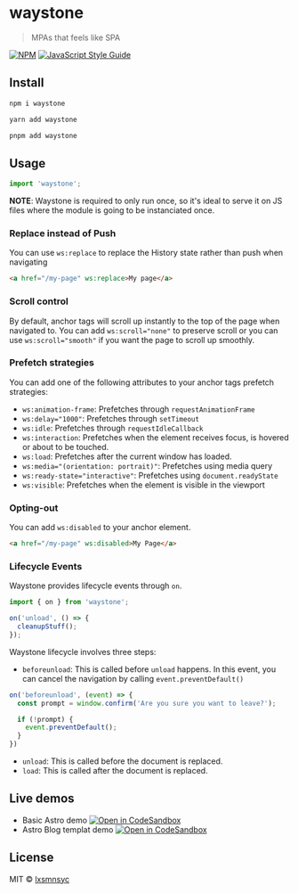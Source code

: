# waystone

> MPAs that feels like SPA

[![NPM](https://img.shields.io/npm/v/waystone.svg)](https://www.npmjs.com/package/waystone) [![JavaScript Style Guide](https://badgen.net/badge/code%20style/airbnb/ff5a5f?icon=airbnb)](https://github.com/airbnb/javascript)
## Install

```bash
npm i waystone
```

```bash
yarn add waystone
```

```bash
pnpm add waystone
```

## Usage

```js
import 'waystone';
```

**NOTE**: Waystone is required to only run once, so it's ideal to serve it on JS files where the module is going to be instanciated once.

### Replace instead of Push

You can use `ws:replace` to replace the History state rather than push when navigating

```html
<a href="/my-page" ws:replace>My page</a>
```

### Scroll control

By default, anchor tags will scroll up instantly to the top of the page when navigated to. You can add `ws:scroll="none"` to preserve scroll or you can use `ws:scroll="smooth"` if you want the page to scroll up smoothly.

### Prefetch strategies

You can add one of the following attributes to your anchor tags prefetch strategies:

- `ws:animation-frame`: Prefetches through `requestAnimationFrame`
- `ws:delay="1000"`: Prefetches through `setTimeout`
- `ws:idle`: Prefetches through `requestIdleCallback`
- `ws:interaction`: Prefetches when the element receives focus, is hovered or about to be touched.
- `ws:load`: Prefetches after the current window has loaded.
- `ws:media="(orientation: portrait)"`: Prefetches using media query
- `ws:ready-state="interactive"`: Prefetches using `document.readyState`
- `ws:visible`: Prefetches when the element is visible in the viewport

### Opting-out

You can add `ws:disabled` to your anchor element.

```html
<a href="/my-page" ws:disabled>My Page</a>
```

### Lifecycle Events

Waystone provides lifecycle events through `on`.

```js
import { on } from 'waystone';

on('unload', () => {
  cleanupStuff();
});
```

Waystone lifecycle involves three steps:

- `beforeunload`: This is called before `unload` happens. In this event, you can cancel the navigation by calling `event.preventDefault()`

```js
on('beforeunload', (event) => {
  const prompt = window.confirm('Are you sure you want to leave?');

  if (!prompt) {
    event.preventDefault();
  }
})
```

- `unload`: This is called before the document is replaced.
- `load`: This is called after the document is replaced.

## Live demos

- Basic Astro demo [![Open in CodeSandbox](https://img.shields.io/badge/Open%20in-CodeSandbox-blue?style=flat-square&logo=codesandbox)](https://codesandbox.io/s/github/LXSMNSYC/waystone/tree/main/examples/demo)
- Astro Blog templat demo [![Open in CodeSandbox](https://img.shields.io/badge/Open%20in-CodeSandbox-blue?style=flat-square&logo=codesandbox)](https://codesandbox.io/s/github/LXSMNSYC/waystone/tree/main/examples/blogs-demo)

## License

MIT © [lxsmnsyc](https://github.com/lxsmnsyc)
